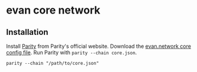 # evan core network

## Installation

Install [Parity](https://github.com/paritytech/parity/releases) from Parity's official website. Download the [evan.network core config file](https://raw.githubusercontent.com/evannetwork/core-config/master/testcore.json). Run Parity with `parity --chain core.json`.

```
parity --chain "/path/to/core.json"
```
